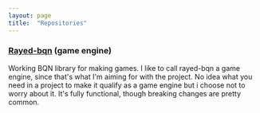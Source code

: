 ```yaml
---
layout: page
title:  "Repositories"
---
```



### [Rayed-bqn](https://brian-ed.github.io/rayed-bqn-docs/) (game engine)
Working BQN library for making games.
I like to call rayed-bqn a game engine, since that's what I'm aiming for with the project. No idea what you need in a project to make it qualify as a game engine but i choose not to worry about it. It's fully functional, though breaking changes are pretty common.